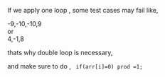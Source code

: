 If we apply one loop ,
some test cases may fail like,

-9,-10,-10,9 </br>
or</br>
4,-1,8</br>

thats why double loop is necessary, 

and make sure to do , ``` if(arr[i]=0) prod =1;```
